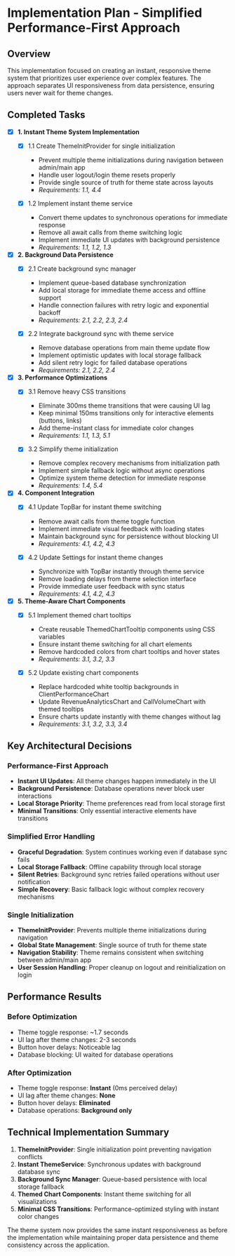 # Implementation Plan - Simplified Performance-First Approach

## Overview
This implementation focused on creating an instant, responsive theme system that prioritizes user experience over complex features. The approach separates UI responsiveness from data persistence, ensuring users never wait for theme changes.

## Completed Tasks

- [x] **1. Instant Theme System Implementation**
  - [x] 1.1 Create ThemeInitProvider for single initialization
    - Prevent multiple theme initializations during navigation between admin/main app
    - Handle user logout/login theme resets properly
    - Provide single source of truth for theme state across layouts
    - _Requirements: 1.1, 4.4_

  - [x] 1.2 Implement instant theme service
    - Convert theme updates to synchronous operations for immediate response
    - Remove all await calls from theme switching logic
    - Implement immediate UI updates with background persistence
    - _Requirements: 1.1, 1.2, 1.3_

- [x] **2. Background Data Persistence**
  - [x] 2.1 Create background sync manager
    - Implement queue-based database synchronization
    - Add local storage for immediate theme access and offline support
    - Handle connection failures with retry logic and exponential backoff
    - _Requirements: 2.1, 2.2, 2.3, 2.4_

  - [x] 2.2 Integrate background sync with theme service
    - Remove database operations from main theme update flow
    - Implement optimistic updates with local storage fallback
    - Add silent retry logic for failed database operations
    - _Requirements: 2.1, 2.2, 2.4_

- [x] **3. Performance Optimizations**
  - [x] 3.1 Remove heavy CSS transitions
    - Eliminate 300ms theme transitions that were causing UI lag
    - Keep minimal 150ms transitions only for interactive elements (buttons, links)
    - Add theme-instant class for immediate color changes
    - _Requirements: 1.1, 1.3, 5.1_

  - [x] 3.2 Simplify theme initialization
    - Remove complex recovery mechanisms from initialization path
    - Implement simple fallback logic without async operations
    - Optimize system theme detection for immediate response
    - _Requirements: 1.4, 5.4_

- [x] **4. Component Integration**
  - [x] 4.1 Update TopBar for instant theme switching
    - Remove await calls from theme toggle function
    - Implement immediate visual feedback with loading states
    - Maintain background sync for persistence without blocking UI
    - _Requirements: 4.1, 4.2, 4.3_

  - [x] 4.2 Update Settings for instant theme changes
    - Synchronize with TopBar instantly through theme service
    - Remove loading delays from theme selection interface
    - Provide immediate user feedback with sync status
    - _Requirements: 4.1, 4.2, 4.3_

- [x] **5. Theme-Aware Chart Components**
  - [x] 5.1 Implement themed chart tooltips
    - Create reusable ThemedChartTooltip components using CSS variables
    - Ensure instant theme switching for all chart elements
    - Remove hardcoded colors from chart tooltips and hover states
    - _Requirements: 3.1, 3.2, 3.3_

  - [x] 5.2 Update existing chart components
    - Replace hardcoded white tooltip backgrounds in ClientPerformanceChart
    - Update RevenueAnalyticsChart and CallVolumeChart with themed tooltips
    - Ensure charts update instantly with theme changes without lag
    - _Requirements: 3.1, 3.2, 3.3, 3.4_

## Key Architectural Decisions

### Performance-First Approach
- **Instant UI Updates**: All theme changes happen immediately in the UI
- **Background Persistence**: Database operations never block user interactions
- **Local Storage Priority**: Theme preferences read from local storage first
- **Minimal Transitions**: Only essential interactive elements have transitions

### Simplified Error Handling
- **Graceful Degradation**: System continues working even if database sync fails
- **Local Storage Fallback**: Offline capability through local storage
- **Silent Retries**: Background sync retries failed operations without user notification
- **Simple Recovery**: Basic fallback logic without complex recovery mechanisms

### Single Initialization
- **ThemeInitProvider**: Prevents multiple theme initializations during navigation
- **Global State Management**: Single source of truth for theme state
- **Navigation Stability**: Theme remains consistent when switching between admin/main app
- **User Session Handling**: Proper cleanup on logout and reinitialization on login

## Performance Results

### Before Optimization
- Theme toggle response: ~1.7 seconds
- UI lag after theme changes: 2-3 seconds
- Button hover delays: Noticeable lag
- Database blocking: UI waited for database operations

### After Optimization
- Theme toggle response: **Instant** (0ms perceived delay)
- UI lag after theme changes: **None**
- Button hover delays: **Eliminated**
- Database operations: **Background only**

## Technical Implementation Summary

1. **ThemeInitProvider**: Single initialization point preventing navigation conflicts
2. **Instant ThemeService**: Synchronous updates with background database sync
3. **Background Sync Manager**: Queue-based persistence with local storage fallback
4. **Themed Chart Components**: Instant theme switching for all visualizations
5. **Minimal CSS Transitions**: Performance-optimized styling with instant color changes

The theme system now provides the same instant responsiveness as before the implementation while maintaining proper data persistence and theme consistency across the application.